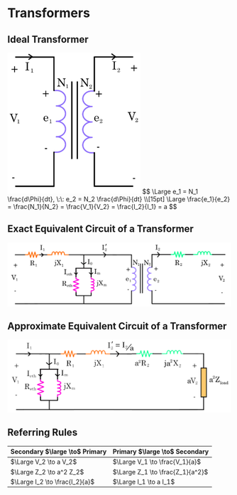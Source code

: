 # Transformers

## Ideal Transformer

<img alt="Ideal Transformer" src="img/Transformers/IdealTransformer.png" width="300" />
$$
\Large e_1 = N_1 \frac{d\Phi}{dt}, \:\: e_2 = N_2 \frac{d\Phi}{dt} \\[15pt]
\Large \frac{e_1}{e_2} = \frac{N_1}{N_2} = \frac{V_1}{V_2} = \frac{I_2}{I_1} = a
$$

## Exact Equivalent Circuit of a Transformer

![Exact Equivalent Circuit](img/Transformers/ExactEquivalentCircuit.png)

## Approximate Equivalent Circuit of a Transformer

![Approximate Equivalent Circuit](img/Transformers/ApproximateEquivalentCircuit.png)

## Referring Rules

Secondary $\large \to$ Primary | Primary $\large \to$ Secondary
--- | ---
$\Large V_2 \to a V_2$ | $\Large V_1 \to \frac{V_1}{a}$ 
$\Large Z_2 \to a^2 Z_2$ | $\Large Z_1 \to \frac{Z_1}{a^2}$ 
$\Large I_2 \to \frac{I_2}{a}$ | $\Large I_1 \to a I_1$ 